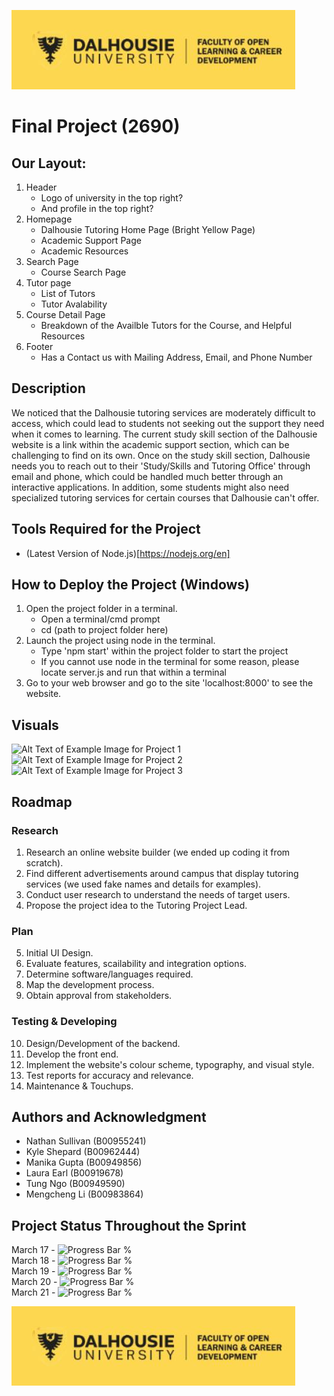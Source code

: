 ![Image of the Dalhousie Logo](files/banner.jpeg)

# Final Project (2690)

## Our Layout:
1. Header
    - Logo of university in the top right?
    - And profile in the top right?
2. Homepage 
    - Dalhousie Tutoring Home Page (Bright Yellow Page)
    - Academic Support Page
    - Academic Resources
3. Search Page
    - Course Search Page 
4. Tutor page
    - List of Tutors
    - Tutor Avalability
5. Course Detail Page
    - Breakdown of the Availble Tutors for the Course, and Helpful Resources 
6. Footer
    -  Has a Contact us with Mailing Address, Email, and Phone Number 

## Description
We noticed that the Dalhousie tutoring services are moderately difficult to access, which could lead to students not seeking out the support they need when it comes to learning. The current study skill section of the Dalhousie website is a link within the academic support section, which can be challenging to find on its own. Once on the study skill section, Dalhousie needs you to reach out to their 'Study/Skills and Tutoring Office' through email and phone, which could be handled much better through an interactive applications. In addition, some students might also need specialized tutoring services for certain courses that Dalhousie can't offer.

## Tools Required for the Project
- (Latest Version of Node.js)[https://nodejs.org/en]

## How to Deploy the Project (Windows)
1. Open the project folder in a terminal.
    * Open a terminal/cmd prompt
    * cd (path to project folder here)
2. Launch the project using node in the terminal.
    * Type 'npm start' within the project folder to start the project
    * If you cannot use node in the terminal for some reason, please locate server.js and run that within a terminal
3. Go to your web browser and go to the site 'localhost:8000' to see the website.

## Visuals
![Alt Text of Example Image for Project 1]()
![Alt Text of Example Image for Project 2]()
![Alt Text of Example Image for Project 3]()

## Roadmap
### Research
1. Research an online website builder (we ended up coding it from scratch).
2. Find different advertisements around campus that display tutoring services (we used fake names and details for examples).
3. Conduct user research to understand the needs of target users.
4. Propose the project idea to the Tutoring Project Lead.
### Plan
5. Initial UI Design.
6. Evaluate features, scailability and integration options.
7. Determine software/languages required.
8. Map the development process.
9. Obtain approval from stakeholders.
### Testing & Developing
10. Design/Development of the backend.
11. Develop the front end.
12. Implement the website's colour scheme, typography, and visual style.
13. Test reports for accuracy and relevance.
14. Maintenance & Touchups.

## Authors and Acknowledgment
- Nathan Sullivan (B00955241)
- Kyle Shepard (B00962444)
- Manika Gupta (B00949856)
- Laura Earl (B00919678)
- Tung Ngo (B00949590)
- Mengcheng Li (B00983864)

## Project Status Throughout the Sprint
March 17 - ![Progress Bar %](https://geps.dev/progress/0)<br>
March 18 - ![Progress Bar %](https://geps.dev/progress/37)<br>
March 19 - ![Progress Bar %](https://geps.dev/progress/50)<br>
March 20 - ![Progress Bar %](https://geps.dev/progress/)<br>
March 21 - ![Progress Bar %](https://geps.dev/progress/)

![Image of the Dalhousie Logo](files/banner.jpeg)